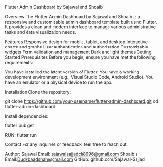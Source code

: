 Flutter Admin Dashboard by Sajawal and Shoaib

Overview
The Flutter Admin Dashboard by Sajawal and Shoaib is a responsive and customizable admin dashboard template built using Flutter. It provides a clean and modern interface to manage various administrative tasks and data visualization needs.

Features
Responsive design for mobile, tablet, and desktop
Interactive charts and graphs
User authentication and authorization
Customizable widgets
Form validation and management
Dark and light themes
Getting Started
Prerequisites
Before you begin, ensure you have met the following requirements:

You have installed the latest version of Flutter.
You have a working development environment (e.g., Visual Studio Code, Android Studio).
You have an emulator or a physical device to run the app.

Installation
Clone the repository:

git clone https://github.com/your-username/flutter-admin-dashboard.git
cd flutter-admin-dashboard

Install dependencies:

flutter pub get

RUN:
flutter run

Contact
For any inquiries or feedback, feel free to reach out:

Author: Sajawal
Email: sajawalsajjadch8996@gmail.com
Shoaib's Email:Dudybaadshah@gmail.com
GitHub: github.com/Sajawal-Sajjad
